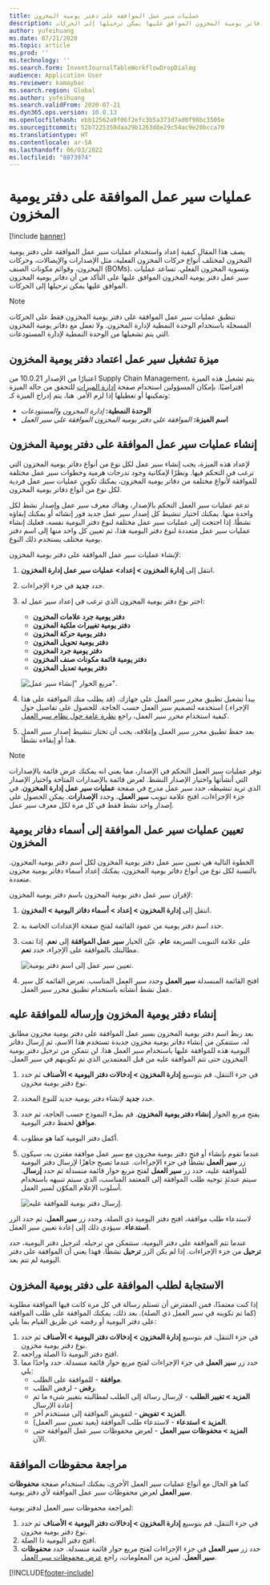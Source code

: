 ```yaml
---
title: عمليات سير عمل الموافقة على دفتر يومية المخزون
description: يوضح هذا المقال كيفية إعداد عمليات سير عمل الموافقة على دفتر يومية المخزون واستخدامها لمختلف أنواع حركات المخزون الفعلي. تساعد عمليات سير عمل دفتر يومية المخزون الموافق عليها على التأكد من أن دفاتر يومية المخزون الموافق عليها يمكن ترحيلها إلى الحركات.
author: yufeihuang
ms.date: 07/21/2020
ms.topic: article
ms.prod: ''
ms.technology: ''
ms.search.form: InventJournalTableWorkflowDropDialog
audience: Application User
ms.reviewer: kamaybac
ms.search.region: Global
ms.author: yufeihuang
ms.search.validFrom: 2020-07-21
ms.dyn365.ops.version: 10.0.13
ms.openlocfilehash: ebb12562a9f06f2efc3b5a373d7ad0f98bc3505e
ms.sourcegitcommit: 52b7225350daa29b1263d8e29c54ac9e20bcca70
ms.translationtype: HT
ms.contentlocale: ar-SA
ms.lasthandoff: 06/03/2022
ms.locfileid: "8873974"
---
```

# <a name="inventory-journal-approval-workflows"></a>عمليات سير عمل الموافقة على دفتر يومية المخزون

[!include [banner](../includes/banner.md)]

يصف هذا المقال كيفية إعداد واستخدام عمليات سير عمل الموافقة على دفتر يومية المخزون لمختلف أنواع حركات المخزون الفعلية، مثل الإصدارات والإيصالات، وحركات المخزون، وقوائم مكونات الصنف (BOMs)، وتسوية المخزون الفعلي. تساعد عمليات سير عمل دفتر يومية المخزون الموافق عليها على التأكد من أن دفاتر يومية المخزون الموافق عليها يمكن ترحيلها إلى الحركات.

> [!NOTE]
> تنطبق عمليات سير عمل الموافقة على دفتر يومية المخزون فقط على الحركات المسجلة باستخدام الوحدة النمطية لإدارة المخزون. ولا تعمل مع دفاتر يومية المخزون التي يتم تشغيلها من الوحدة النمطية لإدارة المستودعات.

## <a name="turn-on-the-inventory-journal-approval-workflows-feature"></a>ميزة تشغيل سير عمل اعتماد دفتر يومية المخزون

اعتبارًا من الإصدار 10.0.21 من Supply Chain Management، يتم تشغيل هذه الميزة افتراضيًا. بإمكان المسؤولين استخدام صفحة [إدارة الميزات](../../fin-ops-core/fin-ops/get-started/feature-management/feature-management-overview.md) للتحقق من حالة الميزة وتمكينها أو تعطيلها إذا لزم الأمر. هنا، يتم إدراج الميزة كـ:

- **الوحدة النمطية:** *إدارة المخزون والمستودعات*
- **اسم الميزة:** *الموافقة علي دفتر يوميه المخزون الموافقة علي سير العمل*

## <a name="create-your-inventory-journal-approval-workflows"></a>إنشاء عمليات سير عمل الموافقة على دفتر يومية المخزون

لإعداد هذه الميزة، يجب إنشاء سير عمل لكل نوع من أنواع دفاتر يومية المخزون التي ترغب في التحكم فيها. ونظرًا لإمكانية وجود تدرجات هرمية وخطوات سير عمل مختلفة للموافقة لأنواع مختلفة من دفاتر يومية المخزون، يمكنك تكوين عمليات سير عمل فردية لكل نوع من أنواع دفاتر يومية المخزون.

تدعم عمليات سير العمل التحكم بالإصدار، وهناك معرف سير عمل وإصدار نشط لكل واحدة منها. يمكنك اختيار تنشيط كل إصدار سير عمل جديد فور إنشائه أو يمكنك إبقاؤه نشطًا. إذا احتجت إلى عمليات سير عمل مختلفة لنوع دفتر اليومية نفسه، فعليك إنشاء عمليات سير عمل متعددة لنوع دفتر اليومية هذا، ثم تعيين كل واحد منها إلى اسم دفتر يومية مختلف يستخدم ذلك النوع.

لإنشاء عمليات سير عمل الموافقة على دفتر يومية المخزون:

1. انتقل إلى **إدارة المخزون \> إعداد\> عمليات سير عمل إدارة المخزون**.
1. حدد **جديد** في جزء الإجراءات.
1. اختر نوع دفتر يومية المخزون الذي ترغب في إعداد سير عمل له:
    - **دفتر يومية جرد علامات المخزون**
    - **دفتر يومية تغييرات ملكية المخزون**
    - **دفتر يومية حركة المخزون**
    - **دفتر يومية تحويل المخزون**
    - **دفتر يومية جرد المخزون**
    - **دفتر يومية قائمة مكونات صنف المخزون**
    - **دفتر يومية تعديل المخزون**

    ![مربع الحوار "إنشاء سير عمل".](media/journal-workflow-create-workflow.png "مربع الحوار &quot;إنشاء سير عمل&quot;")

1. يبدأ تشغيل تطبيق محرر سير العمل على جهازك. (قد يطلب منك الموافقة على هذا الإجراء.) استخدمه لتصميم سير العمل حسب الحاجة. للحصول على تفاصيل حول كيفية استخدام محرر سير العمل، راجع [نظرة عامة حول نظام سير العمل](../../fin-ops-core/fin-ops/organization-administration/overview-workflow-system.md).
1. بعد حفظ تطبيق محرر سير العمل وإغلاقه، يجب أن تختار تنشيط إصدار سير العمل هذا أو إبقاءه نشطًا.

> [!NOTE]
> توفر عمليات سير العمل التحكم في الإصدار، مما يعني انه يمكنك عرض قائمة بالإصدارات التي أنشأتها واختيار الإصدار النشط. لعرض قائمة بالإصدارات المتاحة واختيار الإصدار الذي تريد تنشيطه، حدد سير عمل مدرج في صفحة **عمليات سير عمل إدارة المخزون**. في جزء الإجراءات، افتح علامة تبويب **سير العمل**، وحدد **الإصدارات**. يمكن الحصول على إصدار واحد نشط فقط في كل مرة لكل معرف سير عمل.

## <a name="assign-approval-workflows-to-inventory-journal-names"></a>تعيين عمليات سير عمل الموافقة إلى أسماء دفاتر يومية المخزون

الخطوة التالية هي تعيين سير عمل دفتر يومية المخزون لكل اسم دفتر يومية المخزون. بالنسبة لكل نوع من أنواع دفاتر يومية المخزون، يمكنك إعداد أسماء دفاتر يومية مخزون متعددة.

لإقران سير عمل دفتر يومية المخزون باسم دفتر يومية المخزون:

1. انتقل إلى **إدارة المخزون \> إعداد \> أسماء دفاتر اليومية \> المخزون**.
1. حدد اسم دفتر يومية من عمود القائمة لفتح صفحة الإعدادات الخاصة به.
1. على علامة التبويب السريعة **عام**، عيّن الخيار **سير عمل الموافقة** إلى **نعم**. إذا تمت مطالبتك بالموافقة على الإجراء، حدد **نعم**.

    ![تعيين سير عمل إلى اسم دفتر يومية.](media/journal-workflow-journal-name.png "تعيين سير عمل إلى اسم دفتر يومية")

1. افتح القائمة المنسدلة **سير العمل** وحدد سير العمل المناسب. تعرض القائمة كل سير عمل نشط أنشأته باستخدام تطبيق محرر سير العمل.

## <a name="create-an-inventory-journal-and-send-it-for-approval"></a>إنشاء دفتر يومية المخزون وإرساله للموافقة عليه

بعد ربط اسم دفتر يومية المخزون بسير عمل الموافقة على دفتر يومية مخزون مطابق له، ستتمكن من إنشاء دفاتر يومية مخزون جديدة تستخدم هذا الاسم، ثم إرسال دفاتر اليومية هذه للموافقة عليها باستخدام سير العمل هذا. لن تتمكن من ترحيل دفتر يومية المخزون حتى تتم الموافقة عليه من قبل المعتمدين‬‏‫ الذي تم تكوينهم في سير العمل.

1. في جزء التنقل، قم بتوسيع **إدارة المخزون \> إدخالات دفتر اليومية \> الأصناف** ثم حدد نوع دفتر يومية مخزون.
1. حدد **جديد** لإنشاء دفتر يومية جديد للنوع المحدد.
1. يفتح مربع الحوار **إنشاء دفتر يومية المخزون**. قم بملء النموذج حسب الحاجة، ثم حدد **موافق** لحفظ دفتر اليومية.
1. أكمل دفتر اليومية كما هو مطلوب.
1. عندما تقوم بإنشاء أو فتح دفتر يومية مخزون مع سير عمل موافقة مقترن به، سيكون زر **سير العمل** نشطًا في جزء الإجراءات. عندما تصبح جاهزًا لإرسال دفتر اليومية للموافقة عليه، حدد زر **سير العمل** لفتح مربع حوار قائمة منسدلة ثم حدد **إرسال**. سيتم عندئذٍ توجيه طلب الموافقة إلى المعتمد المناسب، الذي سيتم تنبيهه باستخدام أسلوب الإعلام المكوّن لسير العمل.

    ![إرسال دفتر يومية للموافقة عليه.](media/journal-workflow-inventory-journal.png "إرسال دفتر يومية للموافقة عليه")

لاستدعاء طلب موافقة، افتح دفتر اليومية ذي الصلة، وحدد زر **سير العمل**، ثم حدد الزر **استدعاء**. سيؤدي ذلك إلى إعادة تعيين سير العمل.

عندما تتم الموافقة على دفتر اليومية، ستتمكن من ترحيله. لترحيل دفتر اليومية، حدد **ترحيل** من جزء الإجراءات. إذا لم يكن الزر **ترحيل** نشطًا، فهذا يعني أن الموافقة على دفتر اليومية لم تتم بعد.

## <a name="respond-to-an-inventory-journal-approval-request"></a>الاستجابة لطلب الموافقة على دفتر يومية المخزون

إذا كنت معتمدًا، فمن المفترض أن تستلم رسالة في كل مرة كانت فيها الموافقة مطلوبة (كما تم تكوينه في سير العمل ذي الصلة). بعد ذلك، يمكنك الموافقة على طلب الموافقة على دفتر اليومية أو رفضه عن طريق القيام بما يلي:

1. في جزء التنقل، قم بتوسيع **إدارة المخزون \> إدخالات دفتر اليومية \> الأصناف** ثم حدد نوع دفتر يومية مخزون.
1. افتح دفتر اليومية ذا الصلة وراجعه.
1. حدد زر **سير العمل** في جزء الإجراءات لفتح مربع حوار قائمة منسدلة. حدد واحدًا مما يلي:
    - **موافقة** - للموافقة على الطلب.
    - **رفض** - لرفض الطلب.
    - **المزيد \> تغيير الطلب** - لإرسال رسالة إلى الطلب لمطالبته بتغيير شيء ما ثم إعادة الإرسال
    - **المزيد \> تفويض** - لتفويض الموافقة إلى مستخدم آخر.
    - **المزيد \> استدعاء** - لاستدعاء طلب الموافقة (يعيد تعيين سير العمل).
    - **المزيد \> محفوظات سير العمل** - لعرض محفوظات سير عمل الموافقة حتى الآن.

## <a name="review-the-approval-history"></a>مراجعة محفوظات الموافقة

كما هو الحال مع أنواع عمليات سير العمل الأخرى، يمكنك استخدام صفحة **محفوظات سير العمل** لعرض محفوظات سير عمل الموافقة لأي دفتر يومية.

لمراجعة محفوظات سير العمل لدفتر يومية:

1. في جزء التنقل، قم بتوسيع **إدارة المخزون \> إدخالات دفتر اليومية \> الأصناف** ثم حدد نوع دفتر يومية مخزون.
1. افتح دفتر اليومية ذا الصلة.
1. حدد زر **سير العمل** في جزء الإجراءات لفتح مربع حوار قائمة منسدلة. حدد **محفوظات سير العمل**. لمزيد من المعلومات، راجع [عرض محفوظات سير العمل](../../fin-ops-core/fin-ops/organization-administration/tasks/view-workflow-history.md).


[!INCLUDE[footer-include](../../includes/footer-banner.md)]